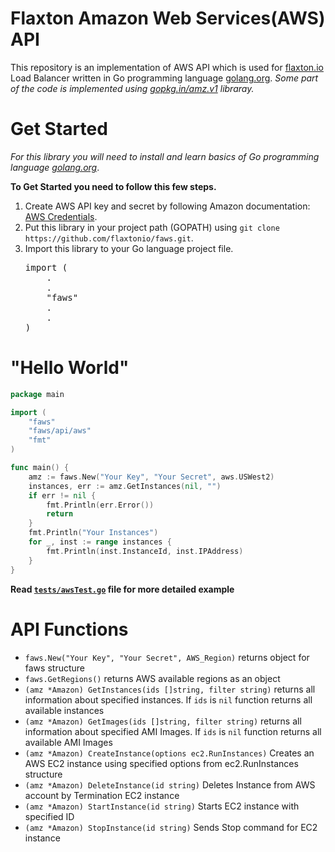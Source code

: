 # Flaxton Amazon Web Services(AWS) API
<p>
This repository is an implementation of AWS API which is used for <a href="http://flaxton.io">flaxton.io</a> Load Balancer written in Go programming language <a href="http://golang.org">golang.org</a>. <i>Some part of the code is implemented using <a href="https://gopkg.in/amz.v1">gopkg.in/amz.v1</a> libraray.</i>
</p>

# Get Started
<p>
<i>For this library you will need to install and learn basics of Go programming language <a href="http://golang.org">golang.org</a></i>.
</p>
<b>
To Get Started you need to follow this few steps.
</b>
<ol>
<li>
Create AWS API key and secret by following Amazon documentation: <a href="http://docs.aws.amazon.com/AWSSimpleQueueService/latest/SQSGettingStartedGuide/AWSCredentials.html">AWS Credentials</a>.
</li>
<li>
Put this library in your project path (GOPATH) using
<code>git clone https://github.com/flaxtonio/faws.git</code>.
</li>
<li>
Import this library to your Go language project file. 
<pre>
import (
    .
    .
    "faws"
    .
    .
)
</pre>
</li>
</ol>

# "Hello World"
```go
package main

import (
	"faws"
	"faws/api/aws"
	"fmt"
)

func main() {
	amz := faws.New("Your Key", "Your Secret", aws.USWest2)
	instances, err := amz.GetInstances(nil, "")
	if err != nil {
		fmt.Println(err.Error())
		return
	}
	fmt.Println("Your Instances")
	for _, inst := range instances {
		fmt.Println(inst.InstanceId, inst.IPAddress)
	}
}
```
<b>Read <a href="https://github.com/flaxtonio/faws/blob/master/tests/awsTest.go" target="_blank"><code>tests/awsTest.go</code></a> file for more detailed example</b>

# API Functions
<ul>
<li><code>faws.New("Your Key", "Your Secret", AWS_Region)</code> returns object for faws structure</li>
<li><code>faws.GetRegions()</code> returns AWS available regions as an object</li>
<li><code>(amz *Amazon) GetInstances(ids []string, filter string)</code> returns all information about specified instances. If <code>ids</code> is <code>nil</code> function returns all available instances</li>
<li><code>(amz *Amazon) GetImages(ids []string, filter string)</code> returns all information about specified AMI Images. If <code>ids</code> is <code>nil</code> function returns all available AMI Images</li>
<li><code>(amz *Amazon) CreateInstance(options ec2.RunInstances)</code> Creates an AWS EC2 instance using specified options from ec2.RunInstances structure</li>
<li><code>(amz *Amazon) DeleteInstance(id string)</code> Deletes Instance from AWS account by Termination EC2 instance</li>
<li><code>(amz *Amazon) StartInstance(id string)</code> Starts EC2 instance with specified ID</li>
<li><code>(amz *Amazon) StopInstance(id string)</code> Sends Stop command for EC2 instance</li>
</ul>
